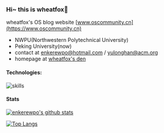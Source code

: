 ### Hi~ this is wheatfox🦊

wheatfox's OS blog website
[www.oscommunity.cn](https://www.oscommunity.cn)

- NWPU(Northwestern Polytechnical University)
- Peking University(now)
- contact at enkerewpo@hotmail.com / yulonghan@acm.org
- homepage at [wheatfox's den](https://wheatfox.dev)

#### Technologies:

![skills](https://skillicons.dev/icons?i=cpp,java,ableton,blender,emacs,gitlab,js,py,r,threejs,vscode)

#### Stats
[![enkerewpo's github stats](https://github-readme-stats.vercel.app/api?username=enkerewpo&show_icons=true)](https://github.com/anuraghazra/github-readme-stats)

[![Top Langs](https://github-readme-stats.vercel.app/api/top-langs?username=enkerewpo&show_icons=true&locale=en&layout=donut&hide=html,c,rtf,emacs%20lisp,rich%20text%20format,pascal&langs_count=6)](https://github.com/enkerewpo/)
